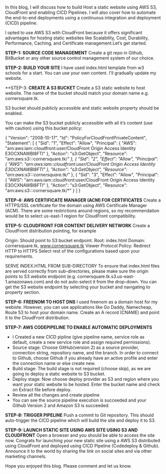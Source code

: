 In this blog, I will discuss how to build Host a static website using AWS S3, CloudFront and enabling CICD Pipelines. I will also cover how to automate the end-to-end deployments using a continuous integration and deployment (CICD) pipeline. 

I opted to use AWS S3 with CloudFront because it offers significant advantages for hosting static websites like Scalability, Cost, Durability, Performance, Caching, and Certificate management.Let’s get started.

**STEP-1: SOURCE CODE MANAGEMENT**
Create a git repo in Github, BitBucket or any other source control management system of our choice. 

**STEP-2: BUILD YOUR SITE**
I have used index.html template from w3 schools for a start. You can use your own content. I'll gradually update my website.

**STEP-3: **CREATE A S3 BUCKET**
Create a S3 static website to host website. The name of the bucket should match your domain name e.g. cornersquare.tk.

S3 bucket should publicly accessible and static website property should be enabled.

You can make the S3 bucket publicly accessible with all it’s content (use with caution) using this bucket policy:

{
    "Version": "2008-10-17",
    "Id": "PolicyForCloudFrontPrivateContent",
    "Statement": [
{
            "Sid": "1",
            "Effect": "Allow",
            "Principal": {
                "AWS": "arn:aws:iam::cloudfront:user/CloudFront Origin Access Identity E3OCXNAWBI8FTI"
            },
            "Action": "s3:GetObject",
            "Resource": "arn:aws:s3:::cornersquare.tk/*"
        },
        {
            "Sid": "2",
            "Effect": "Allow",
            "Principal": {
                "AWS": "arn:aws:iam::cloudfront:user/CloudFront Origin Access Identity E3OCXNAWBI8FTI"
            },
            "Action": "s3:GetObject",
            "Resource": "arn:aws:s3:::cornersquare.tk/*"
        },
        {
            "Sid": "3",
            "Effect": "Allow",
            "Principal": {
                "AWS": "arn:aws:iam::cloudfront:user/CloudFront Origin Access Identity E3OCXNAWBI8FTI"
            },
            "Action": "s3:GetObject",
            "Resource": "arn:aws:s3:::cornersquare.tk/*"
        }
    ]
}

**STEP-4: AWS CERTIFICATE MANAGER (ACM) FOR CERTIFICATES**
Create a HTTPS/SSL certificate for the domain using AWS Certificate Manager (ACM). There are some restrictions around regions, so my recommendation would be to select us-east-1 region for CloudFront compatibility.

**STEP-5: CLOUDFRONT FOR CONTENT DELIVERY NETWORK**
Create a CloudFront distribution pointing, for example

Origin: Should point to S3 bucket endpoint. 
Root: index.html
Domain: cornersquare.tk, www.cornersquare.tk
Viewer Protocol Policy: Redirect HTTP to HTTPS
Select rest of the configurations based upon your requirements.

SERVE INDEX.HTML FROM SUB-DIRECTORY
To ensure that index.html files are served correctly from sub-directories, please make sure the origin points to S3 website endpoint (e.g. cornersquare.tk.s3.us-east-1.amazonaws.com) and do not auto-select it from the drop-down. You can get the S3 website endpoint by selecting your bucket and navigating to property section.

**STEP-6: FREENOM TO HOST DNS**
I used freenom as a domain host for my webiste. However, you can use applications like Go Daddy, Namecheap, Route 53 to host your domain name. Create an A record (CNAME) and point it to the CloudFront distribution.

**STEP-7: AWS CODEPIPELINE TO ENABLE AUTOMATIC DEPLOYMENTS**
- I Created a new CICD pipline (give pipeline name, service role as default, create a new service role and assign required permissions). 
- Source stage: Choose GitHub(version 2) as a source provider, connection string, repository name, and the branch. In order to connect to Github, choose Github if you already have an active profile and enter the connection name or else create new.
- Build stage: The build stage is not required (choose skip), as we are going to deploy a static website to S3 bucket.
- Deploy stage: Now choose deploy provider as S3 and region where you want your static website to be hosted. Enter the bucket name and check on Extract file before deploy.
- Review all the changes and create pipeline
- You can see the source pipeline execution is succeeded and your Github Version 2 and Amazon S3 is succeeded.

**STEP-8: TRIGGER PIPELINE**
Push a commit to Git repository. This should auto-trigger the CICD pipeline which will build the site and deploy it to S3.

**STEP-9: LAUNCH STATIC SITE USING AWS SITE USING S3 AND CLOUDFRONT**
Open a browser and you should be able to access the site now. Congrats for launching your new static site using a AWS S3 distributed using CloudFront and deployed using CICD Pipeline (Codedeploy & Github). Announce it to the world by sharing the link on social sites and via other marketing channels.

Hope you enjoyed this blog. Please comment and let us know.
